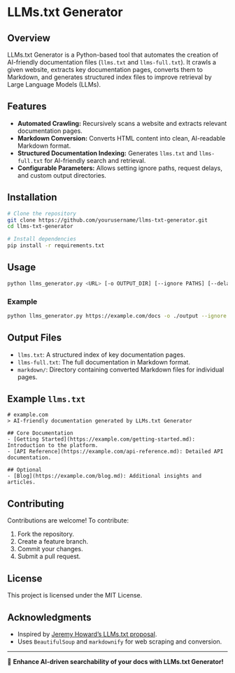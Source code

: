 # LLMs.txt Generator

## Overview

LLMs.txt Generator is a Python-based tool that automates the creation of AI-friendly documentation files (`llms.txt` and `llms-full.txt`). It crawls a given website, extracts key documentation pages, converts them to Markdown, and generates structured index files to improve retrieval by Large Language Models (LLMs).

## Features

- **Automated Crawling:** Recursively scans a website and extracts relevant documentation pages.
- **Markdown Conversion:** Converts HTML content into clean, AI-readable Markdown format.
- **Structured Documentation Indexing:** Generates `llms.txt` and `llms-full.txt` for AI-friendly search and retrieval.
- **Configurable Parameters:** Allows setting ignore paths, request delays, and custom output directories.

## Installation

```bash
# Clone the repository
git clone https://github.com/yourusername/llms-txt-generator.git
cd llms-txt-generator

# Install dependencies
pip install -r requirements.txt
```

## Usage

```bash
python llms_generator.py <URL> [-o OUTPUT_DIR] [--ignore PATHS] [--delay SECONDS]
```

### Example

```bash
python llms_generator.py https://example.com/docs -o ./output --ignore /private /admin --delay 1.5
```

## Output Files

- `llms.txt`: A structured index of key documentation pages.
- `llms-full.txt`: The full documentation in Markdown format.
- `markdown/`: Directory containing converted Markdown files for individual pages.

## Example `llms.txt`

```
# example.com
> AI-friendly documentation generated by LLMs.txt Generator

## Core Documentation
- [Getting Started](https://example.com/getting-started.md): Introduction to the platform.
- [API Reference](https://example.com/api-reference.md): Detailed API documentation.

## Optional
- [Blog](https://example.com/blog.md): Additional insights and articles.
```

## Contributing

Contributions are welcome! To contribute:

1. Fork the repository.
2. Create a feature branch.
3. Commit your changes.
4. Submit a pull request.

## License

This project is licensed under the MIT License.

## Acknowledgments

- Inspired by [Jeremy Howard’s LLMs.txt proposal](https://www.fast.ai/).
- Uses `BeautifulSoup` and `markdownify` for web scraping and conversion.

---

🚀 **Enhance AI-driven searchability of your docs with LLMs.txt Generator!**
